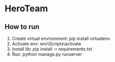 # HeroTeam
## How to run
1. Create virtual environment:  pip install virtualenv
2. Activate env:  env\Scripts\activate
3. Install lib: pip install -r requirements.txt
4. Run: python manage.py runserver
